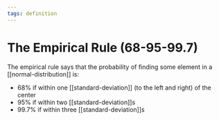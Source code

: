 ```yaml
---
tags: definition
---
```


# The Empirical Rule (68-95-99.7)
The empirical rule says that the probability of finding some element in a [[normal-distribution]] is:
* 68% if within one [[standard-deviation]] (to the left and right) of the center
* 95% if within two [[standard-deviation]]s
* 99.7% if within three [[standard-deviation]]s
